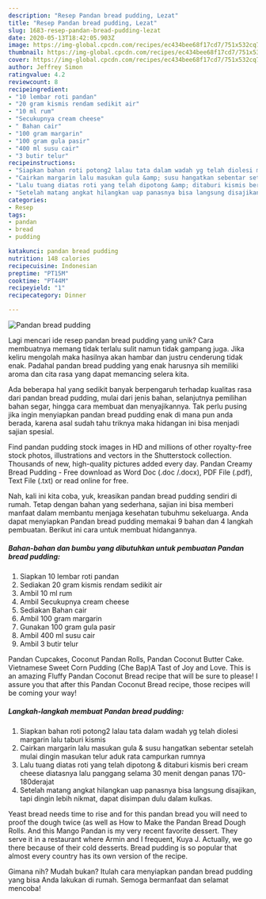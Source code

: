 ```yaml
---
description: "Resep Pandan bread pudding, Lezat"
title: "Resep Pandan bread pudding, Lezat"
slug: 1683-resep-pandan-bread-pudding-lezat
date: 2020-05-13T18:42:05.903Z
image: https://img-global.cpcdn.com/recipes/ec434bee68f17cd7/751x532cq70/pandan-bread-pudding-foto-resep-utama.jpg
thumbnail: https://img-global.cpcdn.com/recipes/ec434bee68f17cd7/751x532cq70/pandan-bread-pudding-foto-resep-utama.jpg
cover: https://img-global.cpcdn.com/recipes/ec434bee68f17cd7/751x532cq70/pandan-bread-pudding-foto-resep-utama.jpg
author: Jeffrey Simon
ratingvalue: 4.2
reviewcount: 8
recipeingredient:
- "10 lembar roti pandan"
- "20 gram kismis rendam sedikit air"
- "10 ml rum"
- "Secukupnya cream cheese"
- " Bahan cair"
- "100 gram margarin"
- "100 gram gula pasir"
- "400 ml susu cair"
- "3 butir telur"
recipeinstructions:
- "Siapkan bahan roti potong2 lalau tata dalam wadah yg telah diolesi margarin lalu taburi kismis"
- "Cairkan margarin lalu masukan gula &amp; susu hangatkan sebentar setelah mulai dingin masukan telur aduk rata campurkan rumnya"
- "Lalu tuang diatas roti yang telah dipotong &amp; ditaburi kismis beri cream cheese diatasnya lalu panggang selama 30 menit dengan panas 170-180derajat"
- "Setelah matang angkat hilangkan uap panasnya bisa langsung disajikan, tapi dingin lebih nikmat, dapat disimpan dulu dalam kulkas."
categories:
- Resep
tags:
- pandan
- bread
- pudding

katakunci: pandan bread pudding 
nutrition: 148 calories
recipecuisine: Indonesian
preptime: "PT15M"
cooktime: "PT44M"
recipeyield: "1"
recipecategory: Dinner

---
```



![Pandan bread pudding](https://img-global.cpcdn.com/recipes/ec434bee68f17cd7/751x532cq70/pandan-bread-pudding-foto-resep-utama.jpg)

Lagi mencari ide resep pandan bread pudding yang unik? Cara membuatnya memang tidak terlalu sulit namun tidak gampang juga. Jika keliru mengolah maka hasilnya akan hambar dan justru cenderung tidak enak. Padahal pandan bread pudding yang enak harusnya sih memiliki aroma dan cita rasa yang dapat memancing selera kita.

Ada beberapa hal yang sedikit banyak berpengaruh terhadap kualitas rasa dari pandan bread pudding, mulai dari jenis bahan, selanjutnya pemilihan bahan segar, hingga cara membuat dan menyajikannya. Tak perlu pusing jika ingin menyiapkan pandan bread pudding enak di mana pun anda berada, karena asal sudah tahu triknya maka hidangan ini bisa menjadi sajian spesial.

Find pandan pudding stock images in HD and millions of other royalty-free stock photos, illustrations and vectors in the Shutterstock collection. Thousands of new, high-quality pictures added every day. Pandan Creamy Bread Pudding - Free download as Word Doc (.doc /.docx), PDF File (.pdf), Text File (.txt) or read online for free.


Nah, kali ini kita coba, yuk, kreasikan pandan bread pudding sendiri di rumah. Tetap dengan bahan yang sederhana, sajian ini bisa memberi manfaat dalam membantu menjaga kesehatan tubuhmu sekeluarga. Anda dapat menyiapkan Pandan bread pudding memakai 9 bahan dan 4 langkah pembuatan. Berikut ini cara untuk membuat hidangannya.

<!--inarticleads1-->

##### Bahan-bahan dan bumbu yang dibutuhkan untuk pembuatan Pandan bread pudding:

1. Siapkan 10 lembar roti pandan
1. Sediakan 20 gram kismis rendam sedikit air
1. Ambil 10 ml rum
1. Ambil Secukupnya cream cheese
1. Sediakan  Bahan cair
1. Ambil 100 gram margarin
1. Gunakan 100 gram gula pasir
1. Ambil 400 ml susu cair
1. Ambil 3 butir telur


Pandan Cupcakes, Coconut Pandan Rolls, Pandan Coconut Butter Cake. Vietnamese Sweet Corn Pudding (Che Bap)A Tast of Joy and Love. This is an amazing Fluffy Pandan Coconut Bread recipe that will be sure to please! I assure you that after this Pandan Coconut Bread recipe, those recipes will be coming your way! 

<!--inarticleads2-->

##### Langkah-langkah membuat Pandan bread pudding:

1. Siapkan bahan roti potong2 lalau tata dalam wadah yg telah diolesi margarin lalu taburi kismis
1. Cairkan margarin lalu masukan gula &amp; susu hangatkan sebentar setelah mulai dingin masukan telur aduk rata campurkan rumnya
1. Lalu tuang diatas roti yang telah dipotong &amp; ditaburi kismis beri cream cheese diatasnya lalu panggang selama 30 menit dengan panas 170-180derajat
1. Setelah matang angkat hilangkan uap panasnya bisa langsung disajikan, tapi dingin lebih nikmat, dapat disimpan dulu dalam kulkas.


Yeast bread needs time to rise and for this pandan bread you will need to proof the dough twice (as well as How to Make the Pandan Bread Dough Rolls. And this Mango Pandan is my very recent favorite dessert. They serve it in a restaurant where Armin and I frequent, Kuya J. Actually, we go there because of their cold desserts. Bread pudding is so popular that almost every country has its own version of the recipe. 

Gimana nih? Mudah bukan? Itulah cara menyiapkan pandan bread pudding yang bisa Anda lakukan di rumah. Semoga bermanfaat dan selamat mencoba!
